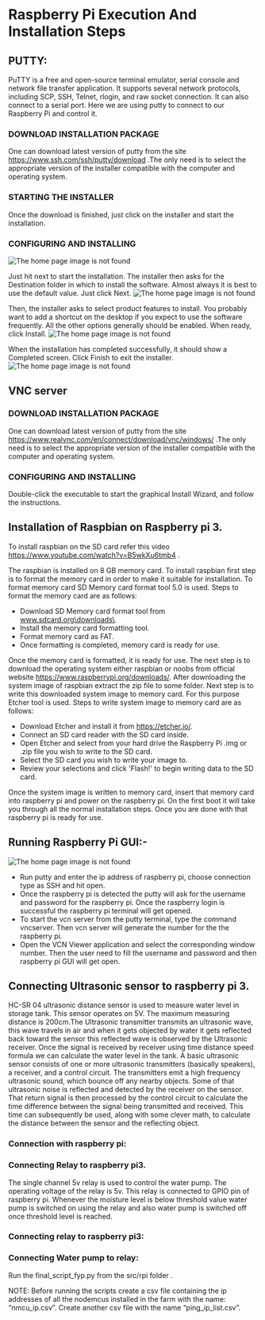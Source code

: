 # Raspberry Pi Execution And Installation Steps
## PUTTY:
PuTTY is a free and open-source terminal emulator, serial console and network file transfer application. It supports several network protocols, including SCP, SSH, Telnet, rlogin, and raw socket connection. It can also connect to a serial port.
Here we are using putty to connect to our Raspberry Pi and control it.

### DOWNLOAD INSTALLATION PACKAGE
One can download latest version of putty from the site https://www.ssh.com/ssh/putty/download .The only need is to select the appropriate version of the installer compatible with the computer and operating system.
### STARTING THE INSTALLER
Once the download is finished, just click on the installer and start the installation.
### CONFIGURING AND INSTALLING
![The home page image is not found](https://github.com/cw-rashmi/AISCMM/blob/master/src/Raspberry_Pi/pics/putty1.png)

Just hit next to start the installation.
The installer then asks for the Destination folder in which to install the software. Almost always it is best to use the default value. Just click Next.
![The home page image is not found](https://github.com/cw-rashmi/AISCMM/blob/master/src/Raspberry_Pi/pics/putty2.png)

Then, the installer asks to select product features to install. You probably want to add a shortcut on the desktop if you expect to use the software frequently. All the other options generally should be enabled. When ready, click Install.
![The home page image is not found](https://github.com/cw-rashmi/AISCMM/blob/master/src/Raspberry_Pi/pics/putty3.png)

When the installation has completed successfully, it should show a Completed screen. Click Finish to exit the installer.
![The home page image is not found](https://github.com/cw-rashmi/AISCMM/blob/master/src/Raspberry_Pi/pics/putty4.png)

## VNC server
### DOWNLOAD INSTALLATION PACKAGE
One can download latest version of putty from the site https://www.realvnc.com/en/connect/download/vnc/windows/ .The only need is to select the appropriate version of the installer compatible with the computer and operating system.
### CONFIGURING AND INSTALLING
Double-click the executable to start the graphical Install Wizard, and follow the instructions.

## Installation of Raspbian on Raspberry pi 3. 
To install raspbian on the SD card refer this video  https://www.youtube.com/watch?v=B5wkXu6tmb4 .

The raspbian is installed on 8 GB memory card. To install raspbian first step is to format the memory card in order to make it suitable for installation. To format memory card SD Memory card format tool 5.0 is used. Steps to format the memory card are as follows:

* Download SD Memory card format tool from www.sdcard.org\downloads\.
* Install the memory card formatting tool.
* Format memory card as FAT.
* Once formatting is completed, memory card is ready for use.

Once the memory card is formatted, it is ready for use. The next step is to download the operating system either raspbian or noobs from official website https://www.raspberrypi.org/downloads/. After downloading the system image of raspbian extract the zip file to some folder. Next step is to write this downloaded system image to memory card. For this purpose Etcher tool is used. Steps to write system image to memory card are as follows:

* Download Etcher and install it from https://etcher.io/.
* Connect an SD card reader with the SD card inside.
* Open Etcher and select from your hard drive the Raspberry Pi .img or .zip file you wish to write to       the SD card.
* Select the SD card you wish to write your image to.
* Review your selections and click 'Flash!' to begin writing data to the SD card.

Once the system image is written to memory card, insert that memory card into raspberry pi and power on the raspberry pi. On the first boot it will take you through all the normal installation steps. Once you are done with that raspberry pi is ready for use.

## Running Raspberry Pi GUI:-
![The home page image is not found](https://github.com/cw-rashmi/AISCMM/blob/master/src/Raspberry_Pi/pics/5.jpg)
* Run putty and enter the ip address of raspberry pi, choose connection type as SSH and hit open.
* Once the raspberry pi is detected the putty will ask for the username and password for the raspberry pi. Once the raspberry login is successful the raspberry pi terminal will get opened.
* To start the vcn server from the putty terminal, type the command vncserver. Then vcn server will generate the number for the the raspberry pi.
* Open the VCN Viewer application and select the corresponding window number. Then the user need to fill the username and password and then raspberry pi GUI will get open.

## Connecting Ultrasonic sensor to raspberry pi 3.

HC-SR 04 ultrasonic distance sensor is used to measure water level in storage tank. This sensor operates on 5V. The maximum measuring distance is 200cm.The Ultrasonic transmitter transmits an ultrasonic wave, this wave travels in air and when it gets objected by water it gets reflected back toward the sensor this reflected wave is observed by the Ultrasonic receiver. Once the signal is received by receiver using time distance speed formula we can calculate the water level in the tank. A basic ultrasonic sensor consists of one or more ultrasonic transmitters (basically speakers), a receiver, and a control circuit. The transmitters emit a high frequency ultrasonic sound, which bounce off any nearby objects. Some of that ultrasonic noise is reflected and detected by the receiver on the sensor. That return signal is then processed by the control circuit to calculate the time difference between the signal being transmitted and received. This time can subsequently be used, along with some clever math, to calculate the distance between the sensor and the reflecting object.

### Connection with raspberry pi:

### Connecting Relay to raspberry pi3.

The single channel 5v relay is used to control the water pump. The operating voltage of the relay is 5v. This relay is connected to GPIO pin of raspberry pi. Whenever the moisture level is below threshold value water pump is switched on using the relay and also water pump is switched off once threshold level is reached.

### Connecting relay to raspberry pi3:

### Connecting Water pump to relay:

Run the final_script_fyp.py from the src/rpi folder .

NOTE: Before running the scripts create a csv file containing the ip addresses of all the nodemcus installed in the farm with the name: “nmcu_ip.csv”. Create another csv file with the name “ping_ip_list.csv”.







